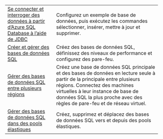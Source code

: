|  |  |
|---------|---------|
| [Se connecter et interroger des données à partir d’Azure SQL Database à l’aide de JDBC][4] | Configurez un exemple de base de données, puis exécutez les commandes sélectionner, insérer, mettre à jour et supprimer. |
| [Créer et gérer des bases de données SQL][1] | Créez des bases de données SQL, définissez des niveaux de performance et configurez des pare-feu.|
| [Gérer des bases de données SQL entre plusieurs régions][2] | Créez une base de données SQL principale et des bases de données en lecture seule à partir de la principale entre plusieurs régions. Connectez des machines virtuelles à leur instance de base de données SQL la plus proche avec des règles de pare-feu et de réseau virtuel. | 
| [Gérer des bases de données SQL dans des pools élastiques][3] | Créez, supprimez et déplacez des bases de données SQL vers et depuis des pools élastiques. | 

[1]: https://azure.microsoft.com/resources/samples/sql-database-java-manage-db/
[2]: https://azure.microsoft.com/resources/samples/sql-database-java-manage-sql-databases-across-regions/
[3]: ../java-sdk-manage-sql-elastic-pools.md
[4]: https://docs.microsoft.com/azure/sql-database/sql-database-connect-query-java